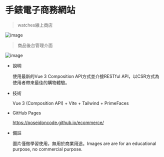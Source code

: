 # 手錶電子商務網站

> watches線上商店

  ![image](https://i.imgur.com/xGaPpep.png)
  
> 商品後台管理介面

  ![image](https://i.imgur.com/GJbBaSv.png)  
  
- 說明

  使用最新的Vue 3 Composition API方式並介接RESTful API，以CSR方式為使用者帶來最佳的購物體驗。

- 技術

  Vue 3 (Composition API) + Vite + Tailwind + PrimeFaces

- GitHub Pages

  https://poseidoncode.github.io/ecommerce/

- 備註

  圖片僅做學習使用，無用於商業用途。Images are are for an educational purpose, no commercial purpose.
